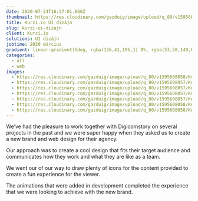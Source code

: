 ```yaml
---
date: 2020-07-24T16:27:01.666Z
thumbnail: https://res.cloudinary.com/gazduig/image/upload/q_80/v1595608058/Kurzi/Frame_44_fhl2nc.webp
title: Kurzi.io UI dizájn
slug: kurzi-ui-dizajn
client: Kurzi.io
solutions: UI dizájn
jobtime: 2020 március
gradient: linear-gradient(5deg, rgba(136,41,195,1) 0%, rgba(53,58,149,0) 71%)
categories:
  - all
  - web
images:
  - https://res.cloudinary.com/gazduig/image/upload/q_80/v1595608058/Kurzi/A.webp
  - https://res.cloudinary.com/gazduig/image/upload/q_80/v1595608057/Kurzi/B.webp
  - https://res.cloudinary.com/gazduig/image/upload/q_80/v1595608057/Kurzi/C.webp
  - https://res.cloudinary.com/gazduig/image/upload/q_80/v1595608057/Kurzi/Frame_33_fefza8.webp
  - https://res.cloudinary.com/gazduig/image/upload/q_80/v1595608057/Kurzi/Frame_40_x7vxj0.webp
  - https://res.cloudinary.com/gazduig/image/upload/q_80/v1595608058/Kurzi/Frame_41_m5nobt.webp
  - https://res.cloudinary.com/gazduig/image/upload/q_80/v1595608058/Kurzi/Frame_43_ljf3h8.webp
---
```

<!--StartFragment-->

We’ve had the pleasure to work together with Digicomstory on several projects in the past and we were super happy when they asked us to create a new brand and web design for their agency.



Our approach was to create a cool design that fits their target audience and communicates how they work and what they are like as a team.

We went our of our way to draw plenty of icons for the content provided to create a fun experience for the viewer.



The animations that were added in development completed the experience that we were looking to achieve with the new brand.

<!--EndFragment-->